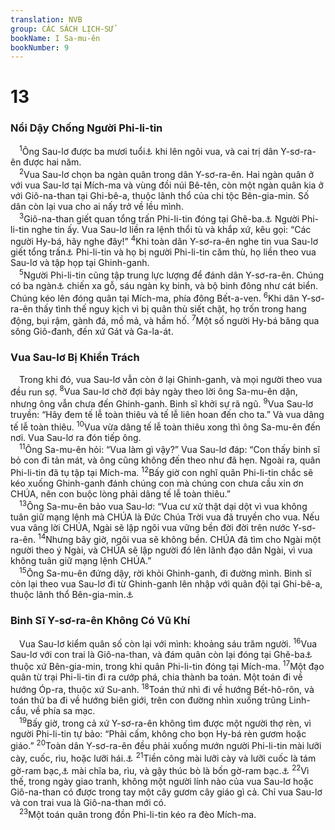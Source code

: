 ```yaml
---
translation: NVB
group: CÁC SÁCH LỊCH-SỬ
bookName: I Sa-mu-ên 
bookNumber: 9
---
```


<div class="title"><h1>13</h1><h3>Nổi Dậy Chống Người Phi-li-tin </h3></div>
<span class="verse 1sa_13_1"> <sup>1</sup>Ông Sau-lơ được ba mươi tuổi<a data-toggle="tooltip" data-placement="bottom" title="Dịch theo LXX. Nt: không ghi rõ bao nhiêu tuổi">⚓</a> khi lên ngôi vua, và cai trị dân Y-sơ-ra-ên được hai năm. <br/></span>
<span class="verse 1sa_13_2"> <sup>2</sup>Vua Sau-lơ chọn ba ngàn quân trong dân Y-sơ-ra-ên. Hai ngàn quân ở với vua Sau-lơ tại Mích-ma và vùng đồi núi Bê-tên, còn một ngàn quân kia ở với Giô-na-than tại Ghi-bê-a, thuộc lãnh thổ của chi tộc Bên-gia-min. Số dân còn lại vua cho ai nấy trở về lều mình. <br/></span>
<span class="verse 1sa_13_3"> <sup>3</sup>Giô-na-than giết quan tổng trấn Phi-li-tin đóng tại Ghê-ba.<a data-toggle="tooltip" data-placement="bottom" title="LXX, Tg: Ghi-bê-a">⚓</a> Người Phi-li-tin nghe tin ấy. Vua Sau-lơ liền ra lệnh thổi tù và khắp xứ, kêu gọi: “Các người Hy-bá, hãy nghe đây!” </span>
<span class="verse 1sa_13_4"><sup>4</sup>Khi toàn dân Y-sơ-ra-ên nghe tin vua Sau-lơ giết tổng trấn<a data-toggle="tooltip" data-placement="bottom" title="Hoặc ‘đánh đồn.’">⚓</a> Phi-li-tin và họ bị người Phi-li-tin căm thù, họ liền theo vua Sau-lơ và tập họp tại Ghinh-ganh. <br/></span>
<span class="verse 1sa_13_5"> <sup>5</sup>Người Phi-li-tin cũng tập trung lực lượng để đánh dân Y-sơ-ra-ên. Chúng có ba ngàn<a data-toggle="tooltip" data-placement="bottom" title="Dịch theo LXX, Syr; nt: ba mươi ngàn">⚓</a> chiến xa gỗ, sáu ngàn kỵ binh, và bộ binh đông như cát biển. Chúng kéo lên đóng quân tại Mích-ma, phía đông Bết-a-ven. </span>
<span class="verse 1sa_13_6"><sup>6</sup>Khi dân Y-sơ-ra-ên thấy tình thế nguy kịch vì bị quân thù siết chặt, họ trốn trong hang động, bụi rậm, gành đá, mồ mả, và hầm hố. </span>
<span class="verse 1sa_13_7"><sup>7</sup>Một số người Hy-bá băng qua sông Giô-đanh, đến xứ Gát và Ga-la-át. <br/></span>
<div class="title"><h3>Vua Sau-lơ Bị Khiển Trách </h3></div>
<span class="verse 1sa_13_7"> Trong khi đó, vua Sau-lơ vẫn còn ở lại Ghinh-ganh, và mọi người theo vua đều run sợ. </span>
<span class="verse 1sa_13_8"><sup>8</sup>Vua Sau-lơ chờ đợi bảy ngày theo lời ông Sa-mu-ên dặn, nhưng ông vẫn chưa đến Ghinh-ganh. Binh sĩ khởi sự rã ngũ. </span>
<span class="verse 1sa_13_9"><sup>9</sup>Vua Sau-lơ truyền: “Hãy đem tế lễ toàn thiêu và tế lễ liên hoan đến cho ta.” Và vua dâng tế lễ toàn thiêu. </span>
<span class="verse 1sa_13_10"><sup>10</sup>Vua vừa dâng tế lễ toàn thiêu xong thì ông Sa-mu-ên đến nơi. Vua Sau-lơ ra đón tiếp ông. <br/></span>
<span class="verse 1sa_13_11"> <sup>11</sup>Ông Sa-mu-ên hỏi: “Vua làm gì vậy?” Vua Sau-lơ đáp: “Con thấy binh sĩ bỏ con đi tản mát, và ông cũng không đến theo như đã hẹn. Ngoài ra, quân Phi-li-tin đã tụ tập tại Mích-ma. </span>
<span class="verse 1sa_13_12"><sup>12</sup>Bấy giờ con nghĩ quân Phi-li-tin chắc sẽ kéo xuống Ghinh-ganh đánh chúng con mà chúng con chưa cầu xin ơn CHÚA, nên con buộc lòng phải dâng tế lễ toàn thiêu.” <br/></span>
<span class="verse 1sa_13_13"> <sup>13</sup>Ông Sa-mu-ên bảo vua Sau-lơ: “Vua cư xử thật dại dột vì vua không tuân giữ mạng lệnh mà CHÚA là Đức Chúa Trời vua đã truyền cho vua. Nếu vua vâng lời CHÚA, Ngài sẽ lập ngôi vua vững bền đời đời trên nước Y-sơ-ra-ên. </span>
<span class="verse 1sa_13_14"><sup>14</sup>Nhưng bây giờ, ngôi vua sẽ không bền. CHÚA đã tìm cho Ngài một người theo ý Ngài, và CHÚA sẽ lập người đó lên lãnh đạo dân Ngài, vì vua không tuân giữ mạng lệnh CHÚA.” <br/></span>
<span class="verse 1sa_13_15"> <sup>15</sup>Ông Sa-mu-ên đứng dậy, rời khỏi Ghinh-ganh, đi đường mình. Binh sĩ còn lại theo vua Sau-lơ đi từ Ghinh-ganh lên nhập với quân đội tại Ghi-bê-a, thuộc lãnh thổ Bên-gia-min.<a data-toggle="tooltip" data-placement="bottom" title="Dịch theo LXX; nt: ông Sa-mu-ên đi từ Ghinh-ganh lên Ghi-bê-a thuộc xứ Bên-gia-min">⚓</a><br/></span>
<div class="title"><h3>Binh Sĩ Y-sơ-ra-ên Không Có Vũ Khí </h3></div>
<span class="verse 1sa_13_15"> Vua Sau-lơ kiểm quân số còn lại với mình: khoảng sáu trăm người. </span>
<span class="verse 1sa_13_16"><sup>16</sup>Vua Sau-lơ với con trai là Giô-na-than, và đám quân còn lại đóng tại Ghê-ba<a data-toggle="tooltip" data-placement="bottom" title="Ghi-bê-a và Ghê-ba có thể là hai cách gọi cùng một địa phận">⚓</a> thuộc xứ Bên-gia-min, trong khi quân Phi-li-tin đóng tại Mích-ma. </span>
<span class="verse 1sa_13_17"><sup>17</sup>Một đạo quân từ trại Phi-li-tin đi ra cướp phá, chia thành ba toán. Một toán đi về hướng Óp-ra, thuộc xứ Su-anh. </span>
<span class="verse 1sa_13_18"><sup>18</sup>Toán thứ nhì đi về hướng Bết-hô-rôn, và toán thứ ba đi về hướng biên giới, trên con đường nhìn xuống trũng Linh-cẩu, về phía sa mạc. <br/></span>
<span class="verse 1sa_13_19"> <sup>19</sup>Bấy giờ, trong cả xứ Y-sơ-ra-ên không tìm được một người thợ rèn, vì người Phi-li-tin tự bảo: “Phải cấm, không cho bọn Hy-bá rèn gươm hoặc giáo.” </span>
<span class="verse 1sa_13_20"><sup>20</sup>Toàn dân Y-sơ-ra-ên đều phải xuống mướn người Phi-li-tin mài lưỡi cày, cuốc, rìu, hoặc lưỡi hái.<a data-toggle="tooltip" data-placement="bottom" title="Dịch theo LXX; nt: lưỡi cày">⚓</a></span>
<span class="verse 1sa_13_21"><sup>21</sup>Tiền công mài lưỡi cày và lưỡi cuốc là tám gờ-ram bạc,<a data-toggle="tooltip" data-placement="bottom" title="Nt: pim">⚓</a> mài chĩa ba, rìu, và gậy thúc bò là bốn gờ-ram bạc.<a data-toggle="tooltip" data-placement="bottom" title="Nt: không rõ nghĩa">⚓</a></span>
<span class="verse 1sa_13_22"><sup>22</sup>Vì thế, trong ngày giao tranh, không một người lính nào của vua Sau-lơ hoặc Giô-na-than có được trong tay một cây gươm cây giáo gì cả. Chỉ vua Sau-lơ và con trai vua là Giô-na-than mới có. <br/></span>
<span class="verse 1sa_13_23"> <sup>23</sup>Một toán quân trong đồn Phi-li-tin kéo ra đèo Mích-ma. <br/></span>
